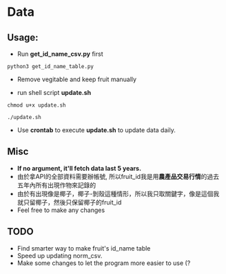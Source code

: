 # Data

## Usage:

* Run **get_id_name_csv.py** first 
``` 
python3 get_id_name_table.py
```
* Remove vegitable and keep fruit manually

* run shell script **update.sh**
```
chmod u+x update.sh

./update.sh
```

* Use **crontab** to execute **update.sh** to update data daily.

## Misc
* **If no argument, it'll fetch data last 5 years.**
* 由於拿API的全部資料需要辦帳號, 所以fruit_id我是用**農產品交易行情**的過去五年內所有出現作物來記錄的
* 由於有出現像是椰子，椰子-剝殼這種情形，所以我只取關鍵字，像是這個我就只留椰子，然後只保留椰子的fruit_id
* Feel free to make any changes

## TODO
* Find smarter way to make fruit's id_name table
* Speed up updating norm_csv.
* Make some changes to let the program more easier to use (?